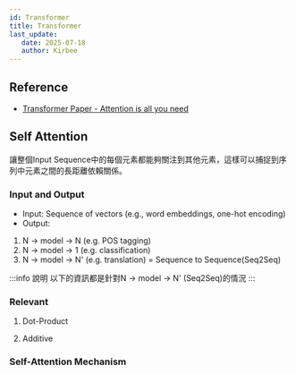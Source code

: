 ```yaml
---
id: Transformer
title: Transformer
last_update:
   date: 2025-07-18
   author: Kirbee
---
```

## Reference
- [Transformer Paper - Attention is all you need](https://arxiv.org/abs/1706.03762)

## Self Attention
讓整個Input Sequence中的每個元素都能夠關注到其他元素，這樣可以捕捉到序列中元素之間的長距離依賴關係。
### Input and Output
- Input: Sequence of vectors (e.g., word embeddings, one-hot encoding)
- Output:
1. N -> model -> N  (e.g. POS tagging)
2. N -> model -> 1  (e.g. classification)
3. N -> model -> N' (e.g. translation) = Sequence to Sequence(Seq2Seq)

:::info 說明
以下的資訊都是針對N -> model -> N' (Seq2Seq)的情況
:::
### Relevant 
1. Dot-Product

2. Additive
### Self-Attention Mechanism
